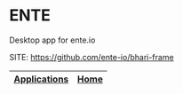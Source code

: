 # ENTE
 
 Desktop app for ente.io 
 
 SITE: https://github.com/ente-io/bhari-frame

 | [Applications](https://portable-linux-apps.github.io/apps.html) | [Home](https://portable-linux-apps.github.io)
 | --- | --- |
